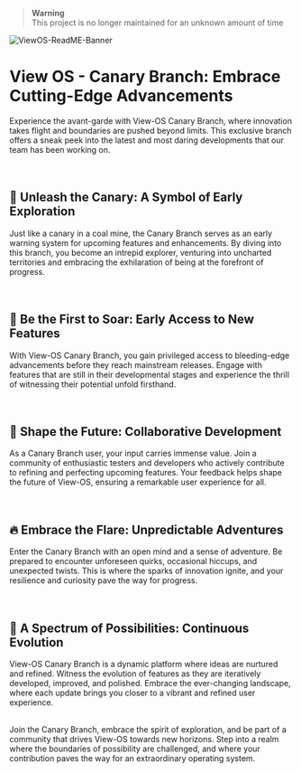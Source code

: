 > **Warning**<br>
> This project is no longer maintained for an unknown amount of time

![ViewOS-ReadME-Banner](https://github.com/gamemaster123356/View-OS/blob/github-assets/ViewOS-ReadME-Banner.png)

# View OS - Canary Branch: Embrace Cutting-Edge Advancements
Experience the avant-garde with View-OS Canary Branch, where innovation takes flight and boundaries are pushed beyond limits. This exclusive branch offers a sneak peek into the latest and most daring developments that our team has been working on.
<br><br><br>

## 🐥 Unleash the Canary: A Symbol of Early Exploration

Just like a canary in a coal mine, the Canary Branch serves as an early warning system for upcoming features and enhancements. By diving into this branch, you become an intrepid explorer, venturing into uncharted territories and embracing the exhilaration of being at the forefront of progress.
<br><br><br>

## 🚀 Be the First to Soar: Early Access to New Features

With View-OS Canary Branch, you gain privileged access to bleeding-edge advancements before they reach mainstream releases. Engage with features that are still in their developmental stages and experience the thrill of witnessing their potential unfold firsthand.
<br><br><br>

## 🔧 Shape the Future: Collaborative Development

As a Canary Branch user, your input carries immense value. Join a community of enthusiastic testers and developers who actively contribute to refining and perfecting upcoming features. Your feedback helps shape the future of View-OS, ensuring a remarkable user experience for all.
<br><br><br>

## 🔥 Embrace the Flare: Unpredictable Adventures

Enter the Canary Branch with an open mind and a sense of adventure. Be prepared to encounter unforeseen quirks, occasional hiccups, and unexpected twists. This is where the sparks of innovation ignite, and your resilience and curiosity pave the way for progress.
<br><br><br>

## 🌈 A Spectrum of Possibilities: Continuous Evolution

View-OS Canary Branch is a dynamic platform where ideas are nurtured and refined. Witness the evolution of features as they are iteratively developed, improved, and polished. Embrace the ever-changing landscape, where each update brings you closer to a vibrant and refined user experience.
<br><br>

Join the Canary Branch, embrace the spirit of exploration, and be part of a community that drives View-OS towards new horizons. Step into a realm where the boundaries of possibility are challenged, and where your contribution paves the way for an extraordinary operating system.
